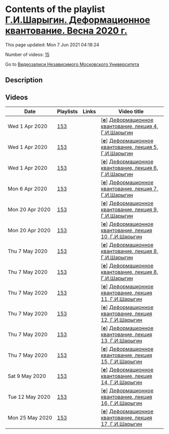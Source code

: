 # Contents of the playlist [Г.И.Шарыгин. Деформационное квантование. Весна 2020 г.](https://www.youtube.com/playlist?list=PLp9ABVh6_x4EcJ2TxH3xGkBZFnAkpI9Gr)

This page updated: Mon 7 Jun 2021 04:18:24

Number of videos: [15](#videos)

Go to [Видеозаписи Независимого Московского Университета](../README.md)

## Description



## Videos

|Date|Playlists|Links|Video title|
|---|---|---|---|
| Wed&nbsp;1&nbsp;Apr&nbsp;2020 | [153](../playlists/153 "Г.И.Шарыгин. Деформационное квантование. Весна 2020 г.") |  | [[**e**](https://studio.youtube.com/video/XPo6bs9vSW8/edit "Edit")] [Деформационное квантование, лекция 4, Г.И.Шарыгин](https://www.youtube.com/watch?v=XPo6bs9vSW8&list=PLp9ABVh6_x4EcJ2TxH3xGkBZFnAkpI9Gr) |
| Wed&nbsp;1&nbsp;Apr&nbsp;2020 | [153](../playlists/153 "Г.И.Шарыгин. Деформационное квантование. Весна 2020 г.") |  | [[**e**](https://studio.youtube.com/video/5Xko74M_Dk4/edit "Edit")] [Деформационное квантование, лекция 5, Г.И.Шарыгин](https://www.youtube.com/watch?v=5Xko74M_Dk4&list=PLp9ABVh6_x4EcJ2TxH3xGkBZFnAkpI9Gr) |
| Wed&nbsp;1&nbsp;Apr&nbsp;2020 | [153](../playlists/153 "Г.И.Шарыгин. Деформационное квантование. Весна 2020 г.") |  | [[**e**](https://studio.youtube.com/video/MBI0vXyEdFM/edit "Edit")] [Деформационное квантование, лекция 6, Г.И.Шарыгин](https://www.youtube.com/watch?v=MBI0vXyEdFM&list=PLp9ABVh6_x4EcJ2TxH3xGkBZFnAkpI9Gr) |
| Mon&nbsp;6&nbsp;Apr&nbsp;2020 | [153](../playlists/153 "Г.И.Шарыгин. Деформационное квантование. Весна 2020 г.") |  | [[**e**](https://studio.youtube.com/video/diBn0OIu86M/edit "Edit")] [Деформационное квантование, лекция 7, Г.И.Шарыгин](https://www.youtube.com/watch?v=diBn0OIu86M&list=PLp9ABVh6_x4EcJ2TxH3xGkBZFnAkpI9Gr) |
| Mon&nbsp;20&nbsp;Apr&nbsp;2020 | [153](../playlists/153 "Г.И.Шарыгин. Деформационное квантование. Весна 2020 г.") |  | [[**e**](https://studio.youtube.com/video/fTx2tcG7Mf8/edit "Edit")] [Деформационное квантование, лекция 9, Г.И.Шарыгин](https://www.youtube.com/watch?v=fTx2tcG7Mf8&list=PLp9ABVh6_x4EcJ2TxH3xGkBZFnAkpI9Gr) |
| Mon&nbsp;20&nbsp;Apr&nbsp;2020 | [153](../playlists/153 "Г.И.Шарыгин. Деформационное квантование. Весна 2020 г.") |  | [[**e**](https://studio.youtube.com/video/eO-detZZ2wQ/edit "Edit")] [Деформационное квантование, лекция 10, Г.И.Шарыгин](https://www.youtube.com/watch?v=eO-detZZ2wQ&list=PLp9ABVh6_x4EcJ2TxH3xGkBZFnAkpI9Gr) |
| Thu&nbsp;7&nbsp;May&nbsp;2020 | [153](../playlists/153 "Г.И.Шарыгин. Деформационное квантование. Весна 2020 г.") |  | [[**e**](https://studio.youtube.com/video/Z8wDA5It1kY/edit "Edit")] [Деформационное квантование, лекция 8, Г.И.Шарыгин](https://www.youtube.com/watch?v=Z8wDA5It1kY&list=PLp9ABVh6_x4EcJ2TxH3xGkBZFnAkpI9Gr) |
| Thu&nbsp;7&nbsp;May&nbsp;2020 | [153](../playlists/153 "Г.И.Шарыгин. Деформационное квантование. Весна 2020 г.") |  | [[**e**](https://studio.youtube.com/video/Z8wDA5It1kY/edit "Edit")] [Деформационное квантование, лекция 8, Г.И.Шарыгин](https://www.youtube.com/watch?v=Z8wDA5It1kY&list=PLp9ABVh6_x4EcJ2TxH3xGkBZFnAkpI9Gr) |
| Thu&nbsp;7&nbsp;May&nbsp;2020 | [153](../playlists/153 "Г.И.Шарыгин. Деформационное квантование. Весна 2020 г.") |  | [[**e**](https://studio.youtube.com/video/j_joEssuhIU/edit "Edit")] [Деформационное квантование, лекция 11, Г.И.Шарыгин](https://www.youtube.com/watch?v=j_joEssuhIU&list=PLp9ABVh6_x4EcJ2TxH3xGkBZFnAkpI9Gr) |
| Thu&nbsp;7&nbsp;May&nbsp;2020 | [153](../playlists/153 "Г.И.Шарыгин. Деформационное квантование. Весна 2020 г.") |  | [[**e**](https://studio.youtube.com/video/RQDbTZ5OriE/edit "Edit")] [Деформационное квантование, лекция 12, Г.И.Шарыгин](https://www.youtube.com/watch?v=RQDbTZ5OriE&list=PLp9ABVh6_x4EcJ2TxH3xGkBZFnAkpI9Gr) |
| Thu&nbsp;7&nbsp;May&nbsp;2020 | [153](../playlists/153 "Г.И.Шарыгин. Деформационное квантование. Весна 2020 г.") |  | [[**e**](https://studio.youtube.com/video/twh46opZUew/edit "Edit")] [Деформационное квантование, лекция 13, Г.И.Шарыгин](https://www.youtube.com/watch?v=twh46opZUew&list=PLp9ABVh6_x4EcJ2TxH3xGkBZFnAkpI9Gr) |
| Thu&nbsp;7&nbsp;May&nbsp;2020 | [153](../playlists/153 "Г.И.Шарыгин. Деформационное квантование. Весна 2020 г.") |  | [[**e**](https://studio.youtube.com/video/cUmyFOF_Bto/edit "Edit")] [Деформационное квантование, лекция 15, Г.И.Шарыгин](https://www.youtube.com/watch?v=cUmyFOF_Bto&list=PLp9ABVh6_x4EcJ2TxH3xGkBZFnAkpI9Gr) |
| Sat&nbsp;9&nbsp;May&nbsp;2020 | [153](../playlists/153 "Г.И.Шарыгин. Деформационное квантование. Весна 2020 г.") |  | [[**e**](https://studio.youtube.com/video/4EcmMVYVzhM/edit "Edit")] [Деформационное квантование, лекция 14, Г.И.Шарыгин](https://www.youtube.com/watch?v=4EcmMVYVzhM&list=PLp9ABVh6_x4EcJ2TxH3xGkBZFnAkpI9Gr) |
| Tue&nbsp;12&nbsp;May&nbsp;2020 | [153](../playlists/153 "Г.И.Шарыгин. Деформационное квантование. Весна 2020 г.") |  | [[**e**](https://studio.youtube.com/video/Md4ADuCfgxY/edit "Edit")] [Деформационное квантование, лекция 16, Г.И.Шарыгин](https://www.youtube.com/watch?v=Md4ADuCfgxY&list=PLp9ABVh6_x4EcJ2TxH3xGkBZFnAkpI9Gr) |
| Mon&nbsp;25&nbsp;May&nbsp;2020 | [153](../playlists/153 "Г.И.Шарыгин. Деформационное квантование. Весна 2020 г.") |  | [[**e**](https://studio.youtube.com/video/KYiSsrAVNeY/edit "Edit")] [Деформационное квантование, лекция 17, Г.И.Шарыгин](https://www.youtube.com/watch?v=KYiSsrAVNeY&list=PLp9ABVh6_x4EcJ2TxH3xGkBZFnAkpI9Gr) |
